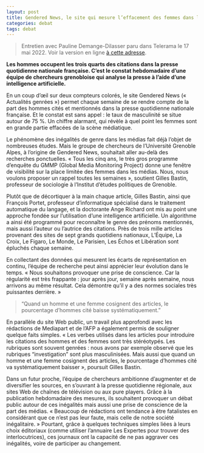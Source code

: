 ```yaml
---
layout: post
title: Gendered News, le site qui mesure l’effacement des femmes dans les médias
categories: debat
tags: debat
---
```


> Entretien avec Pauline Demange-Dilasser paru dans Telerama le 17 mai 2022. Voir la version en ligne [à cette adresse](https://www.telerama.fr/debats-reportages/gendered-news-le-site-qui-mesure-l-effacement-des-femmes-dans-les-medias-7010389.php).

**Les hommes occupent les trois quarts des citations dans la presse quotidienne nationale française. C’est le constat hebdomadaire d’une équipe de chercheurs grenobloise qui analyse la presse à l’aide d’une intelligence artificielle.**

En un coup d’œil sur deux compteurs colorés, le site Gendered News (« Actualités genrées ») permet chaque semaine de se rendre compte de la part des hommes cités et mentionnés dans la presse quotidienne nationale française. Et le constat est sans appel : le taux de masculinité se situe autour de 75 %. Un chiffre alarmant, qui révèle à quel point les femmes sont en grande partie effacées de la scène médiatique.

Le phénomène des inégalités de genre dans les médias fait déjà l’objet de nombreuses études. Mais le groupe de chercheurs de l’Université Grenoble Alpes, à l’origine de Gendered News, souhaitait aller au-delà des recherches ponctuelles. « Tous les cinq ans, le très gros programme d’enquête du GMMP (Global Media Monitoring Project) donne une fenêtre de visibilité sur la place limitée des femmes dans les médias. Nous, nous voulons proposer un rappel toutes les semaines », soutient Gilles Bastin, professeur de sociologie à l’Institut d’études politiques de Grenoble.

Plutôt que de décortiquer à la main chaque article, Gilles Bastin, ainsi que François Portet, professeur d’informatique spécialisé dans le traitement automatique du langage, et la doctorante Ange Richard ont mis au point une approche fondée sur l’utilisation d’une intelligence artificielle. Un algorithme a ainsi été programmé pour reconnaître le genre des prénoms mentionnés, mais aussi l’auteur ou l’autrice des citations. Près de trois mille articles provenant des sites de sept grands quotidiens nationaux, L’Équipe, La Croix, Le Figaro, Le Monde, Le Parisien, Les Échos et Libération sont épluchés chaque semaine.

En collectant des données qui mesurent les écarts de représentation en continu, l’équipe de recherche peut ainsi apprécier leur évolution dans le temps. « Nous souhaitons provoquer une prise de conscience. Car la régularité est très frappante : jour après jour, semaine après semaine, nous arrivons au même résultat. Cela démontre qu’il y a des normes sociales très puissantes derrière. »

> “Quand un homme et une femme cosignent des articles, le pourcentage d’hommes cité baisse systématiquement.”

En parallèle du site Web public, un travail plus approfondi avec les rédactions de Mediapart et de l’AFP a également permis de souligner quelque faits simples. « Les verbes utilisés dans les articles pour introduire les citations des hommes et des femmes sont très stéréotypés. Les rubriques sont souvent genrées : nous avons par exemple observé que les rubriques “investigation” sont plus masculinisées. Mais aussi que quand un homme et une femme cosignent des articles, le pourcentage d’hommes cité va systématiquement baisser », poursuit Gilles Bastin.

Dans un futur proche, l’équipe de chercheurs ambitionne d’augmenter et de diversifier les sources, en s’ouvrant à la presse quotidienne régionale, aux sites Web de chaînes de télévision ou aux pure players. Grâce à la publication hebdomadaire des mesures, ils souhaitent provoquer un débat public autour de ces inégalités mais aussi une prise de conscience de la part des médias. « Beaucoup de rédactions ont tendance à être fatalistes en considérant que ce n’est pas leur faute, mais celle de notre société inégalitaire. » Pourtant, grâce à quelques techniques simples liées à leurs choix éditoriaux (comme utiliser l’annuaire Les Expertes pour trouver des interlocutrices), ces journaux ont la capacité de ne pas aggraver ces inégalités, voire de participer au changement.
